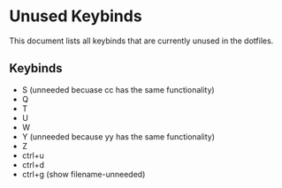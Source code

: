 # Unused Keybinds

This document lists all keybinds that are currently unused in the dotfiles.

## Keybinds

- S (unneeded becuase cc has the same functionality)
- Q
- T
- U
- W
- Y (unneeded because yy has the same functionality)
- Z
- ctrl+u
- ctrl+d
- ctrl+g (show filename-unneeded)
